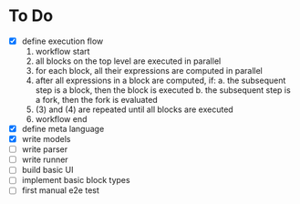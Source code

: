 # To Do

-   [x] define execution flow
    1. workflow start
    2. all blocks on the top level are executed in parallel
    3. for each block, all their expressions are computed in parallel
    4. after all expressions in a block are computed, if:
       a. the subsequent step is a block, then the block is executed
       b. the subsequent step is a fork, then the fork is evaluated
    5. (3) and (4) are repeated until all blocks are executed
    6. workflow end
-   [x] define meta language
-   [x] write models
-   [ ] write parser
-   [ ] write runner
-   [ ] build basic UI
-   [ ] implement basic block types
-   [ ] first manual e2e test
